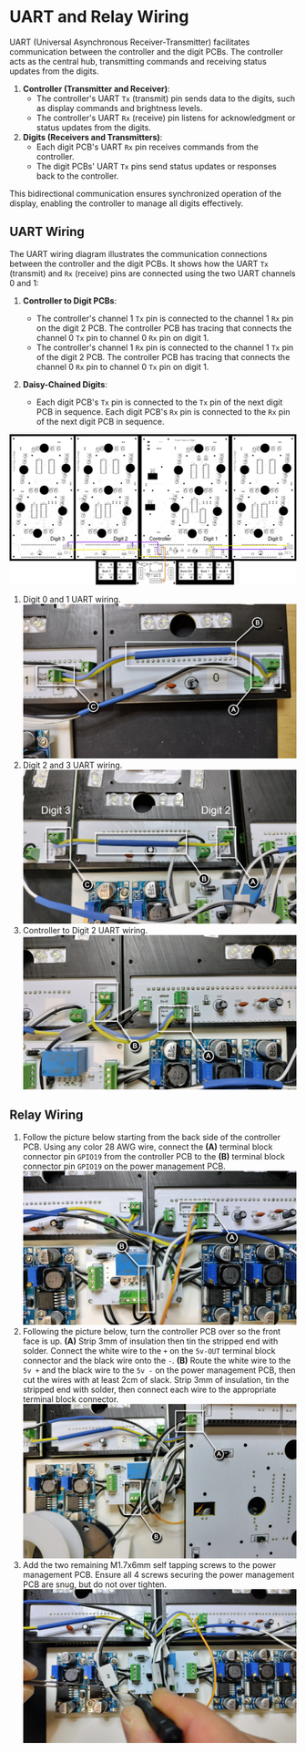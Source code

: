 # UART and Relay Wiring

UART (Universal Asynchronous Receiver-Transmitter) facilitates communication between the controller and the digit PCBs. The controller acts as the central hub, transmitting commands and receiving status updates from the digits.

1. **Controller (Transmitter and Receiver)**:
      - The controller's UART `Tx` (transmit) pin sends data to the digits, such as display commands and brightness levels.
      - The controller's UART `Rx` (receive) pin listens for acknowledgment or status updates from the digits.
2. **Digits (Receivers and Transmitters)**:
      - Each digit PCB's UART `Rx` pin receives commands from the controller.
      - The digit PCBs' UART `Tx` pins send status updates or responses back to the controller.

This bidirectional communication ensures synchronized operation of the display, enabling the controller to manage all digits effectively.

## UART Wiring

The UART wiring diagram illustrates the communication connections between the controller and the digit PCBs. It shows how the UART `Tx` (transmit) and `Rx` (receive) pins are connected using the two UART channels 0 and 1:

1. **Controller to Digit PCBs**:
      - The controller's channel 1 `Tx` pin is connected to the channel 1 `Rx` pin on the digit 2 PCB. The controller PCB has tracing that connects the channel 0 `Tx` pin to channel 0 `Rx` pin on digit 1.
      - The controller's channel 1 `Rx` pin is connected to the channel 1 `Tx` pin of the digit 2 PCB. The controller PCB has tracing that connects the channel 0 `Rx` pin to channel 0 `Tx` pin on digit 1.

2. **Daisy-Chained Digits**:
      - Each digit PCB's `Tx` pin is connected to the `Tx` pin of the next digit PCB in sequence. Each digit PCB's `Rx` pin is connected to the `Rx` pin of the next digit PCB in sequence.

![uartwiring](../img/uartwiring/uartwiring.webp)

1. Digit 0 and 1 UART wiring.
![uartwiring-1](../img/uartwiring/uartwiring-1.webp)
1. Digit 2 and 3 UART wiring.
![uartwiring-2](../img/uartwiring/uartwiring-2.webp)
1. Controller to Digit 2 UART wiring.
![uartwiring-3](../img/uartwiring/uartwiring-3.webp)

## Relay Wiring

1. Follow the picture below starting from the back side of the controller PCB. Using any color 28 AWG wire, connect the **(A)** terminal block connector pin `GPIO19` from the controller PCB to the **(B)** terminal block connector pin `GPIO19` on the power management PCB.
![relaywiring-1](../img/uartwiring/relaywiring-1.webp)
1. Following the picture below, turn the controller PCB over so the front face is up. **(A)** Strip 3mm of insulation then tin the stripped end with solder. Connect the white wire to the `+` on the `5v-OUT` terminal block connector and the black wire onto the `-`. **(B)** Route the white wire to the `5v +` and the black wire to the `5v -` on the power management PCB, then cut the wires with at least 2cm of slack. Strip 3mm of insulation, tin the stripped end with solder, then connect each wire to the appropriate terminal block connector.
![relaywiring-2](../img/uartwiring/relaywiring-2.webp)
1. Add the two remaining M1.7x6mm self tapping screws to the power management PCB. Ensure all 4 screws securing the power management PCB are snug, but do not over tighten.
![relaywiring-3](../img/uartwiring/relaywiring-3.webp)
